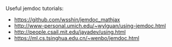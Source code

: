 Useful jemdoc tutorials:
* https://github.com/wsshin/jemdoc_mathjax
* http://www-personal.umich.edu/~wylguan/using-jemdoc.html
* http://people.csail.mit.edu/jayadev/using.html
* https://ml.cs.tsinghua.edu.cn/~wenbo/jemdoc.html
